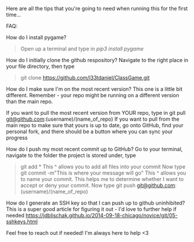 Here are all the tips that you're going to need when running this for the first time...

FAQ:

How do I install pygame? 
> Open up a terminal and type in *pip3 install pygame*

How do I initially clone the github respository?
    Navigate to the right place in your file directory, then type 
> git clone https://github.com/l33tdaniel/ClassGame.git

How do I make sure I'm on the most recent version?
    This one is a little bit different. Remember - your repo might be running on a different version than the main repo.

If you want to pull the most recent version from YOUR repo, type in git pull git@github.com:(username)/(name_of_repo)
If you want to pull from the main repo to make sure that yours is up to date, go onto GitHub, find your personal fork, and there should be a button where you can sync your progress

How do I push my most recent commit up to GitHub?
    Go to your terminal, navigate to the folder the project is stored under, type 
> git add * 
This ^ allows you to add all files into your commit Now type 
> git commit -m"This is where your message will go"
This ^ allows you to name your commit. This helps me to determine whether I want to accept or deny your commit. Now type 
> git push git@github.com:(username)/(name_of_repo)

How do I generate an SSH key so that I can push up to github uninhibited?
    This is a super good article for figuring it out - I'd love to further help if needed
    https://jdblischak.github.io/2014-09-18-chicago/novice/git/05-sshkeys.html

Feel free to reach out if needed! I'm always here to help <3
